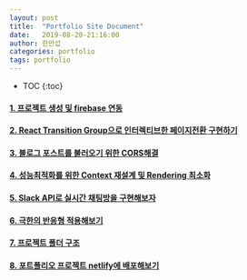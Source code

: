 ```yaml
---
layout: post
title:  "Portfolio Site Document"
date:   2019-08-20-21:16:00
author: 한만섭
categories: portfolio
tags: portfolio
---
```






* TOC
{:toc}


#### [1. 프로젝트 생성 및 firebase 연동](https://13akstjq.github.io/portfolio/2019/08/20/portfolio-01-프로젝트-생성-및-firebase-연동.html)

#### [2. React Transition Group으로 인터렉티브한 페이지전환 구현하기 ](https://13akstjq.github.io/portfolio/2019/08/25/portfolio-02-React-Transition-Group으로-인터렉티브한-페이지전환-구현하기.html)

#### [3. 블로그 포스트를 불러오기 위한 CORS해결](https://13akstjq.github.io/portfolio/2019/09/08/portfolio-03-블로그-포스트를-불러오기-위한-CORS-해결.html)

#### [4. 성능최적화를 위한 Context 재설계 및 Rendering 최소화](https://13akstjq.github.io/portfolio/2019/09/10/portfolio-04-rendering횟수를-줄이기위한-Context재설계.html)

#### [5. Slack API로 실시간 채팅방을 구현해보자 ](https://13akstjq.github.io/portfolio/2019/09/15/portfolio-05-챗봇시스템-구현하기.html)

#### [6. 극한의 반응형 적용해보기](https://13akstjq.github.io/portfolio/2019/09/28/portfolio-06-극한의-반응형-적용해보기.html)

#### [7. 프로젝트 폴더 구조](https://13akstjq.github.io/portfolio/2019/09/28/portfolio-07-폴더-트리-구조.html)

#### [8. 포트폴리오 프로젝트 netlify에 배포해보기](https://13akstjq.github.io/portfolio/2019/09/28/portfolio-08-포트폴리오-프로젝트-netlify에-배포해보기.html)





